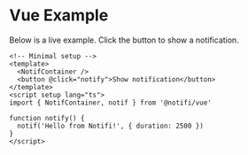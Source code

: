 # Vue Example

Below is a live example. Click the button to show a notification.

<script setup lang="ts">
import NotificationExample from './components/NotificationExample.vue'
</script>

<NotificationExample />

```vue
<!-- Minimal setup -->
<template>
  <NotifContainer />
  <button @click="notify">Show notification</button>
</template>
<script setup lang="ts">
import { NotifContainer, notif } from '@notifi/vue'

function notify() {
  notif('Hello from Notifi!', { duration: 2500 })
}
</script>
